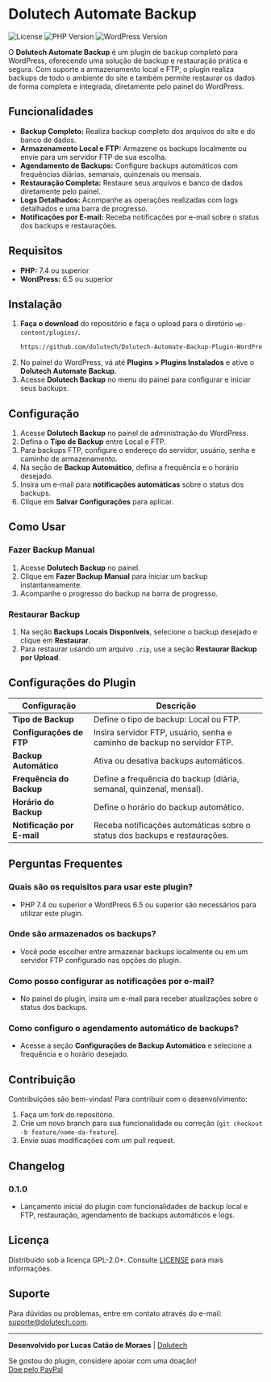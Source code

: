 # Dolutech Automate Backup

![License](https://img.shields.io/badge/license-GPL--2.0%2B-blue.svg)
![PHP Version](https://img.shields.io/badge/PHP-%3E%3D7.4-blue)
![WordPress Version](https://img.shields.io/badge/WordPress-%3E%3D6.5-blue)

O **Dolutech Automate Backup** é um plugin de backup completo para WordPress, oferecendo uma solução de backup e restauração prática e segura. Com suporte a armazenamento local e FTP, o plugin realiza backups de todo o ambiente do site e também permite restaurar os dados de forma completa e integrada, diretamente pelo painel do WordPress.

## Funcionalidades

- **Backup Completo:** Realiza backup completo dos arquivos do site e do banco de dados.
- **Armazenamento Local e FTP:** Armazene os backups localmente ou envie para um servidor FTP de sua escolha.
- **Agendamento de Backups:** Configure backups automáticos com frequências diárias, semanais, quinzenais ou mensais.
- **Restauração Completa:** Restaure seus arquivos e banco de dados diretamente pelo painel.
- **Logs Detalhados:** Acompanhe as operações realizadas com logs detalhados e uma barra de progresso.
- **Notificações por E-mail:** Receba notificações por e-mail sobre o status dos backups e restaurações.

## Requisitos

- **PHP:** 7.4 ou superior
- **WordPress:** 6.5 ou superior

## Instalação

1. **Faça o download** do repositório e faça o upload para o diretório `wp-content/plugins/`.
    ```bash
    https://github.com/dolutech/Dolutech-Automate-Backup-Plugin-WordPress/blob/main/plugin-zip/Dolutech%20Automate%20Backup.zip
    ```
2. No painel do WordPress, vá até **Plugins > Plugins Instalados** e ative o **Dolutech Automate Backup**.
3. Acesse **Dolutech Backup** no menu do painel para configurar e iniciar seus backups.

## Configuração

1. Acesse **Dolutech Backup** no painel de administração do WordPress.
2. Defina o **Tipo de Backup** entre Local e FTP.
3. Para backups FTP, configure o endereço do servidor, usuário, senha e caminho de armazenamento.
4. Na seção de **Backup Automático**, defina a frequência e o horário desejado.
5. Insira um e-mail para **notificações automáticas** sobre o status dos backups.
6. Clique em **Salvar Configurações** para aplicar.

## Como Usar

### Fazer Backup Manual

1. Acesse **Dolutech Backup** no painel.
2. Clique em **Fazer Backup Manual** para iniciar um backup instantaneamente.
3. Acompanhe o progresso do backup na barra de progresso.

### Restaurar Backup

1. Na seção **Backups Locais Disponíveis**, selecione o backup desejado e clique em **Restaurar**.
2. Para restaurar usando um arquivo `.zip`, use a seção **Restaurar Backup por Upload**.

## Configurações do Plugin

| Configuração                | Descrição                                                                                      |
|-----------------------------|------------------------------------------------------------------------------------------------|
| **Tipo de Backup**          | Define o tipo de backup: Local ou FTP.                                                         |
| **Configurações de FTP**    | Insira servidor FTP, usuário, senha e caminho de backup no servidor FTP.                       |
| **Backup Automático**       | Ativa ou desativa backups automáticos.                                                         |
| **Frequência do Backup**    | Define a frequência do backup (diária, semanal, quinzenal, mensal).                           |
| **Horário do Backup**       | Define o horário do backup automático.                                                         |
| **Notificação por E-mail**  | Receba notificações automáticas sobre o status dos backups e restaurações.                    |

## Perguntas Frequentes

### Quais são os requisitos para usar este plugin?
- PHP 7.4 ou superior e WordPress 6.5 ou superior são necessários para utilizar este plugin.

### Onde são armazenados os backups?
- Você pode escolher entre armazenar backups localmente ou em um servidor FTP configurado nas opções do plugin.

### Como posso configurar as notificações por e-mail?
- No painel do plugin, insira um e-mail para receber atualizações sobre o status dos backups.

### Como configuro o agendamento automático de backups?
- Acesse a seção **Configurações de Backup Automático** e selecione a frequência e o horário desejado.

## Contribuição

Contribuições são bem-vindas! Para contribuir com o desenvolvimento:

1. Faça um fork do repositório.
2. Crie um novo branch para sua funcionalidade ou correção (`git checkout -b feature/nome-da-feature`).
3. Envie suas modificações com um pull request.


## Changelog

### 0.1.0
- Lançamento inicial do plugin com funcionalidades de backup local e FTP, restauração, agendamento de backups automáticos e logs.

## Licença

Distribuído sob a licença GPL-2.0+. Consulte [LICENSE](http://www.gnu.org/licenses/gpl-2.0.txt) para mais informações.

## Suporte

Para dúvidas ou problemas, entre em contato através do e-mail: [suporte@dolutech.com](mailto:suporte@dolutech.com).

---

**Desenvolvido por Lucas Catão de Moraes** | [Dolutech](https://dolutech.com)

Se gostou do plugin, considere apoiar com uma doação!  
[Doe pelo PayPal](https://www.paypal.com/paypalme/cataodemoraes)
